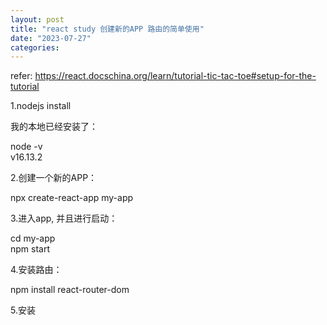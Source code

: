 ```yaml
---
layout: post
title: "react study 创建新的APP 路由的简单使用"
date: "2023-07-27"
categories: 
---
```

<p>refer: <a href="https://react.docschina.org/learn/tutorial-tic-tac-toe#setup-for-the-tutorial">https://react.docschina.org/learn/tutorial-tic-tac-toe#setup-for-the-tutorial</a></p>

<p>1.nodejs install</p>

<p>我的本地已经安装了：</p>

<p>node -v<br />
v16.13.2</p>

<p>2.创建一个新的APP：</p>

<p>npx create-react-app my-app</p>

<p>3.进入app, 并且进行启动：</p>

<p>cd my-app<br />
npm start</p>

<p>4.安装路由：</p>

<p>npm install react-router-dom</p>

<p>5.安装</p>

